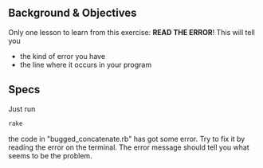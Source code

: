 ## Background & Objectives

Only one lesson to learn from this exercise: **READ THE ERROR**! This will tell you

- the kind of error you have
- the line where it occurs in your program

## Specs

Just run

```bash
rake
```

the code in "bugged_concatenate.rb" has got some error. Try to fix it by reading the error on the terminal. The error message should tell you what seems to be the problem.
